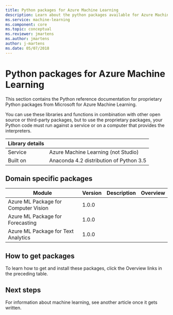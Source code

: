 ```yaml
---
title: Python packages for Azure Machine Learning
description: Learn about the python packages available for Azure Machine Learning users. 
ms.service: machine-learning
ms.component: core
ms.topic: conceptual
ms.reviewer: jmartens
ms.author: jmartens
author: j-martens
ms.date: 05/07/2018
---
```

# Python packages for Azure Machine Learning

This section contains the Python reference documentation for proprietary Python packages from Microsoft for Azure Machine Learning.

You can use these libraries and functions in combination with other open source or third-party packages, but to use the proprietary packages, your Python code must run against a service or on a computer that provides the interpreters.


|Library details||
|---------|---------|
|Service|Azure Machine Learning (not Studio)|
|Built on|Anaconda 4.2 distribution of Python 3.5|


## Domain specific packages
 
|Module  |Version  |Description  | Overview|
|---------|---------|---------|----|
|Azure ML Package for Computer Vision  | 1.0.0 |[]()  |
|Azure ML Package for Forecasting  | 1.0.0 |[]()  |
|Azure ML Package for Text Analytics  | 1.0.0 |[]()  |


## How to get packages

To learn how to get and install these packages, click the Overview links in the preceding table. 

## Next steps

For information about machine learning, see another article once it gets written.